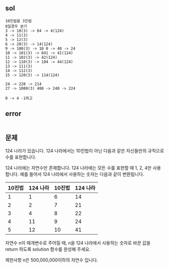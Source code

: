 ## sol
```
10진법을 3진법
0일경우 분기
3 -> 10(3) -> 04 -> 4(124)
4 -> 11(3)
5 -> 12(3)
6 -> 20(3) -> 14(124)
9 -> 100(3) -> 10 0 -> 40 -> 24
10 -> 101(3) -> 041 -> 41(124)
11 -> 102(3) -> 42(124)
12 -> 110(3) -> 104 -> 44(124)
13 -> 111(3)
14 -> 112(3)
15 -> 120(3) -> 114(124)

24 -> 220 -> 214
27 -> 1000(3) 400 -> 240 -> 224

0 -> 4 -1하고
```
## error
```
```
## 문제
124 나라가 있습니다. 124 나라에서는 10진법이 아닌 다음과 같은 자신들만의 규칙으로 수를 표현합니다.

124 나라에는 자연수만 존재합니다.
124 나라에는 모든 수를 표현할 때 1, 2, 4만 사용합니다.
예를 들어서 124 나라에서 사용하는 숫자는 다음과 같이 변환됩니다.

| 10진법  | 124 나라  | 10진법   | 124 나라  |
| ------ | -------- | ------ | -------- |
| 1      | 1        | 6      | 14       |
| 2      | 2        | 7      | 21       |
| 3      | 4        | 8      | 22       |
| 4      | 11       | 9      | 24       |
| 5      | 12       | 10     | 41       |

자연수 n이 매개변수로 주어질 때, n을 124 나라에서 사용하는 숫자로 바꾼 값을 return 하도록 solution 함수를 완성해 주세요.

제한사항
n은 500,000,000이하의 자연수 입니다.
